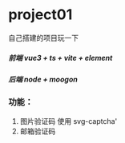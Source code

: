 # project01

自己搭建的项目玩一下

##### 前端 vue3 + ts  + vite + element

##### 后端 node + moogon

### 功能：
1. 图片验证码 使用 svg-captcha'
2. 邮箱验证码

